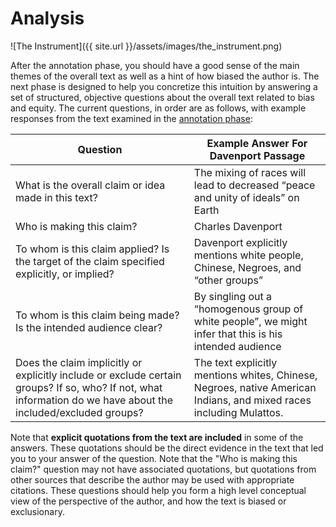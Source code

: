 ---
---

# Analysis

![The Instrument]({{ site.url }}/assets/images/the_instrument.png)

After the annotation phase, you should have a good sense of the main themes of
the overall text as well as a hint of how biased the author is. The next phase
is designed to help you concretize this intuition by answering a set of
structured, objective questions about the overall text related to bias and
equity. The current questions, in order are as follows, with example responses
from the text examined in the [annotation phase](annotation.html):

| Question                                                                                                                                                       | Example Answer For Davenport Passage                                                                                |
|----------------------------------------------------------------------------------------------------------------------------------------------------------------|---------------------------------------------------------------------------------------------------------------------|
| What is the overall claim or idea made in this text?                                                                                                           | The mixing of races will lead to decreased “peace and unity of ideals” on Earth                                     |
| Who is making this claim?                                                                                                                                      | Charles Davenport                                                                                                   |
| To whom is this claim applied? Is the target of the claim specified explicitly, or implied?                                                                    | Davenport explicitly mentions white people, Chinese, Negroes, and “other groups”                                    |
| To whom is this claim being made? Is the intended audience clear?                                                                                              | By singling out a “homogenous group of white people”, we might infer that this is his intended audience             |
| Does the claim implicitly or explicitly include or exclude certain groups? If so, who? If not, what information do we have about the included/excluded groups? | The text explicitly mentions whites, Chinese, Negroes, native American Indians, and mixed races including Mulattos. |

Note that **explicit quotations from the text are included** in some of the
answers. These quotations should be the direct evidence in the text that led you
to your answer of the question. Note that the "Who is making this claim?"
question may not have associated quotations, but quotations from other sources
that describe the author may be used with appropriate citations. These questions
should help you form a high level conceptual view of the perspective of the
author, and how the text is biased or exclusionary.
